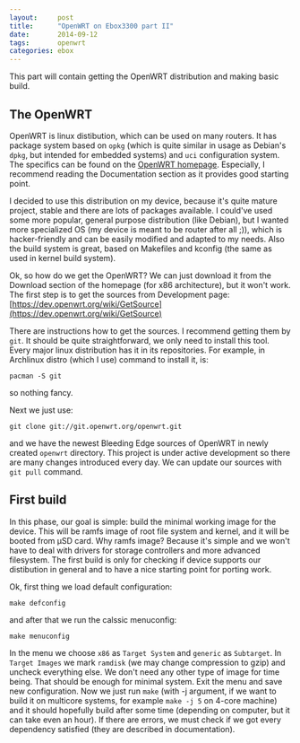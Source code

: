 ```yaml
---
layout:     post
title:      "OpenWRT on Ebox3300 part II"
date:       2014-09-12
tags:       openwrt
categories: ebox
---
```


This part will contain getting the OpenWRT distribution and making basic
build.


The OpenWRT
-----------

OpenWRT is linux distibution, which can be used on many routers. It has
package system based on `opkg` (which is quite similar in usage as Debian's
`dpkg`, but intended for embedded systems) and `uci` configuration system.
The specifics can be found on the [OpenWRT homepage](https://openwrt.org/).
Especially, I recommend reading the Documentation section as it provides
good starting point.

I decided to use this distribution on my device, because it's quite mature
project, stable and there are lots of packages available. I could've
used some more popular, general purpose distribution (like Debian), but I
wanted more specialized OS (my device is meant to be router after all ;)),
which is hacker-friendly and can be easily modified and adapted to my needs.
Also the build system is great, based on Makefiles and kconfig (the same as
used in kernel build system).

Ok, so how do we get the OpenWRT? We can just download it from the Download
section of the homepage (for x86 architecture), but it won't work. The first
step is to get the sources from Development page:
[https://dev.openwrt.org/wiki/GetSource](https://dev.openwrt.org/wiki/GetSource)

There are instructions how to get the sources. I recommend getting them by `git`.
It should be quite straightforward, we only need to install this tool. Every
major linux distribution has it in its repositories. For example, in
Archlinux distro (which I use) command to install it, is:

```pacman -S git```

so nothing fancy.

Next we just use:

```git clone git://git.openwrt.org/openwrt.git```

and we have the newest Bleeding Edge sources of OpenWRT in newly created
`openwrt` directory. This project is under active development so there
are many changes introduced every day. We can update our sources with
`git pull` command.

First build
-----------

In this phase, our goal is simple: build the minimal working image for
the device. This will be ramfs image of root file system and kernel, and it
will be booted from µSD card. Why ramfs image? Because it's simple and we
won't have to deal with drivers for storage controllers and more advanced
filesystem. The first build is only for checking if device supports our
distibution in general and to have a nice starting point for porting work.

Ok, first thing we load default configuration:

```make defconfig```

and after that we run the calssic menuconfig:

```make menuconfig```

In the menu we choose `x86` as `Target System`  and `generic` as `Subtarget`.
In `Target Images` we mark `ramdisk` (we may change compression to gzip) and
uncheck everything else. We don't need any other type of image for time being.
That should be enough for minimal system. Exit the menu and save new
configuration. Now we just run `make` (with -j argument, if we want to
build it on multicore systems, for example `make -j 5` on 4-core machine)
and it should hopefully build after some time (depending on computer, but it
can take even an hour). If there are errors, we must check if we got
every dependency satisfied (they are described in documentation).

